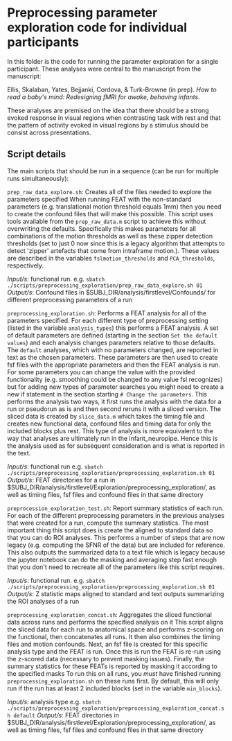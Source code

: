 # Preprocessing parameter exploration code for individual participants

In this folder is the code for running the parameter exploration for a single participant. These analyses were central to the manuscript from the manuscript:

Ellis, Skalaban, Yates, Bejjanki, Cordova, & Turk-Browne (in prep). *How to read a baby's mind: Redesigning fMRI for awake, behaving infants*.

These analyses are premised on the idea that there should be a strong evoked response in visual regions when contrasting task with rest and that the pattern of activity evoked in visual regions by a stimulus should be consist across presentations.

## Script details

The main scripts that should be run in a sequence (can be run for multiple runs simultaneously):

`prep_raw_data_explore.sh`: Creates all of the files needed to explore the parameters specified
When running FEAT with the non-standard parameters (e.g. translational motion threshold equals 1mm) then you need to create the confound files that will make this possible. This script uses tools available from the `prep_raw_data.m` script to achieve this without overwriting the defaults.
Specifically this makes parameters for all combinations of the motion thresholds as well as these zipper detection thresholds (set to just 0 now since this is a legacy algorithm that attempts to detect 'zipper' artefacts that come from intraframe motion.). These values are described in the variables `fslmotion_thresholds` and `PCA_thresholds`, respectively. 

*Input/s*: functional run. e.g. `sbatch ./scripts/preprocessing_exploration/prep_raw_data_explore.sh 01`
*Output/s*: Confound files in $SUBJ_DIR/analysis/firstlevel/Confounds/ for different preprocessing parameters of a run

`preprocessing_exploration.sh`: Performs a FEAT analysis for all of the parameters specified.
For each different type of preprocessing setting (listed in the variable `analysis_types`) this performs a FEAT analysis. A set of default parameters are defined (starting in the section `Set the default values`) and each analysis changes parameters relative to those defaults. The `default` analyses, which with no parameters changed, are reported in text as the chosen parameters. These parameters are then used to create fsf files with the appropriate parameters and then the FEAT analysis is run.  
For some parameters you can change the value with the provided functionality (e.g. smoothing could be changed to any value fsl recognizes) but for adding new types of parameter searches you might need to create a new if statement in the section starting `# Change the parameters`.
This performs the analysis two ways, it first runs the analysis with the data for a run or pseudorun as is and then second reruns it with a sliced version. The sliced data is created by `slice_data.m` which takes the timing file and creates new functional data, confound files and timing data for only the included blocks plus rest. This type of analysis is more equivalent to the way that analyses are ultimately run in the infant_neuropipe. Hence this is the analysis used as for subsequent consideration and is what is reported in the text.

*Input/s*: functional run e.g. `sbatch ./scripts/preprocessing_exploration/preprocessing_exploration.sh 01`
*Output/s*: FEAT directories for a run in $SUBJ_DIR/analysis/firstlevel/Exploration/preprocessing_exploration/, as well as timing files, fsf files and confound files in that same directory 

`preprocession_exploration_test.sh`: Report summary statistics of each run.
For each of the different preprocessing parameters in the previous analyses that were created for a run, compute the summary statistics.  The most important thing this script does is create the aligned to standard data so that you can do ROI analyses. This performs a number of steps that are now legacy (e.g. computing the SFNR of the data) but are included for reference. This also outputs the summarized data to a text file which is legacy because the jupyter notebook can do the masking and averaging step fast enough that you don't need to recreate all of the parameters like this script requires.

*Input/s*: functional run. e.g. `sbatch ./scripts/preprocessing_exploration/preprocessing_exploration.sh 01`
*Output/s*: Z statistic maps aligned to standard and text outputs summarizing the ROI analyses of a run

`preprocessing_exploration_concat.sh`: Aggregates the sliced functional data across runs and performs the specified analysis on it
This script aligns the sliced data for each run to anatomical space and performs z-scoring on the functional, then concatenates all runs. It then also combines the timing files and motion confounds. Next, an fsf file is created for this specific analysis type and the FEAT is run. Once this is run the FEAT is re-run using the z-scored data (necessary to prevent masking issues). Finally, the summary statistics for these FEATs is reported by masking it according to the specified masks
To run this on all runs, you *must* have finished running `preprocessing_exploration.sh` on these runs first.
By default, this will only run if the run has at least 2 included blocks (set in the variable `min_blocks`).

*Input/s*: analysis type e.g. `sbatch ./scripts/preprocessing_exploration/preprocessing_exploration_concat.sh default`
*Output/s*: FEAT directories in $SUBJ_DIR/analysis/firstlevel/Exploration/preprocessing_exploration/, as well as timing files, fsf files and confound files in that same directory
